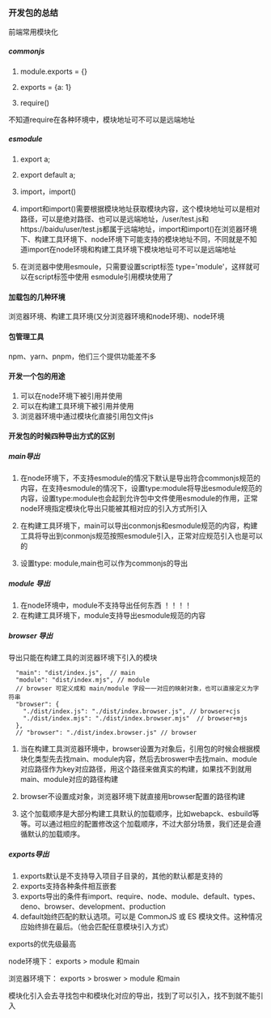 ### 开发包的总结

前端常用模块化

##### commonjs

1. module.exports = {}

2. exports = {a: 1}

3. require()

不知道require在各种环境中，模块地址可不可以是远端地址

##### esmodule 

1. export a;

2. export default a;

3. import，import()

4. import和import()需要根据模块地址获取模块内容，这个模块地址可以是相对路径，可以是绝对路径、也可以是远端地址，/user/test.js和https://baidu/user/test.js都属于远端地址，import和import()在浏览器环境下、构建工具环境下、node环境下可能支持的模块地址不同，不同就是不知道import在node环境和构建工具环境下模块地址可不可以是远端地址

5. 在浏览器中使用esmoule，只需要设置script标签 type='module'，这样就可以在script标签中使用
esmodule引用模块使用了

#### 加载包的几种环境

浏览器环境、构建工具环境(又分浏览器环境和node环境)、node环境

#### 包管理工具

npm、yarn、pnpm，他们三个提供功能差不多


#### 开发一个包的用途
1. 可以在node环境下被引用并使用
2. 可以在构建工具环境下被引用并使用
3. 浏览器环境中通过模块化直接引用包文件js

#### 开发包的时候四种导出方式的区别
##### main导出
1. 在node环境下，不支持esmodule的情况下默认是导出符合commonjs规范的内容，在支持esmodule的情况下，设置type:module将导出esmodule规范的内容，设置type:module也会起到允许包中文件使用esmodule的作用，正常node环境指定模块化导出只能被其相对应的引入方式所引入

2. 在构建工具环境下，main可以导出conmonjs和esmodule规范的内容，构建工具将导出到conmonjs规范按照esmodule引入，正常对应规范引入也是可以的

3. 设置type: module,main也可以作为commonjs的导出


##### module 导出
1. 在node环境中，module不支持导出任何东西 ！！！！
2. 在构建工具环境下，module支持导出esmodule规范的内容

##### browser 导出

导出只能在构建工具的浏览器环境下引入的模块

```
  "main": "dist/index.js",  // main  
  "module": "dist/index.mjs", // module
  // browser 可定义成和 main/module 字段一一对应的映射对象，也可以直接定义为字符串
  "browser": {
    "./dist/index.js": "./dist/index.browser.js", // browser+cjs
    "./dist/index.mjs": "./dist/index.browser.mjs"  // browser+mjs
  },
  // "browser": "./dist/index.browser.js" // browser
```
1. 当在构建工具浏览器环境中，browser设置为对象后，引用包的时候会根据模块化类型先去找main、module内容，然后去broswer中去找main、module对应路径作为key对应路径，用这个路径来做真实的构建，如果找不到就用main、module对应的路径构建

2. browser不设置成对象，浏览器环境下就直接用browser配置的路径构建

3. 这个加载顺序是大部分构建工具默认的加载顺序，比如webapck、esbuild等等。可以通过相应的配置修改这个加载顺序，不过大部分场景，我们还是会遵循默认的加载顺序。

##### exports导出
1. exports默认是不支持导入项目子目录的，其他的默认都是支持的
2. exports支持各种条件相互嵌套
3. exports导出的条件有import、require、node、module、default、types、deno、browser、development、production
4. default始终匹配的默认选项。可以是 CommonJS 或 ES 模块文件。这种情况应始终排在最后。（他会匹配任意模块引入方式）

exports的优先级最高

node环境下： exports > module 和main

浏览器环境下： exports > broswer > module 和main


模块化引入会去寻找包中和模块化对应的导出，找到了可以引入，找不到就不能引入